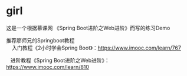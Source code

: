 # girl

这是一个根据慕课网 《Spring Boot进阶之Web进阶》而写的练习Demo

推荐廖师兄的Springboot教程  
    
    入门教程《2小时学会Spring Boot》：https://www.imooc.com/learn/767
    
    进阶教程《Spring Boot进阶之Web进阶》：https://www.imooc.com/learn/810

